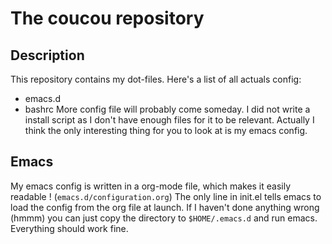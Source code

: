 # The coucou repository

## Description
   This repository contains my dot-files.
   Here's a list of all actuals config:
   - emacs.d
   - bashrc
   More config file will probably come someday. I did not write a install script as I don't have enough files for it to be relevant.
   Actually I think the only interesting thing for you to look at is my emacs config.

## Emacs
   My emacs config is written in a org-mode file, which makes it easily readable ! (`emacs.d/configuration.org`)
   The only line in init.el tells emacs to load the config from the org file at launch.
   If I haven't done anything wrong (hmmm) you can just copy the directory to `$HOME/.emacs.d` and run emacs. Everything should work fine.
